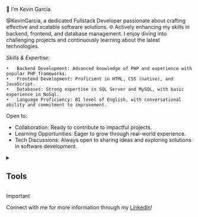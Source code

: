 👋 I’m Kevin García

@KevinGarcia, a dedicated Fullstack Developer passionate about crafting effective and scalable software solutions. 🌐 Actively enhancing my skills in backend, frontend, and database management. I enjoy diving into challenging projects and continuously learning about the latest technologies.

_Skills & Expertise_:

	•	Backend Development: Advanced knowledge of PHP and experience with popular PHP frameworks.
	•	Frontend Development: Proficient in HTML, CSS (native), and JavaScript.
	•	Databases: Strong expertise in SQL Server and MySQL, with basic experience in NoSql.
	•	Language Proficiency: B1 level of English, with conversational ability and commitment to improvement.

Open to:

 - Collaboration: Ready to contribute to impactful projects.
 - Learning Opportunities: Eager to grow through real-world experience.
 - Tech Discussions: Always open to sharing ideas and exploring solutions in software development.

<details>  
    
<summary><h2>Tools</h2></summary>
  
[![My Skills](https://skillicons.dev/icons?i=php,css,js,mysql,git,github,html)](https://skillicons.dev)

</details>  


> [!IMPORTANT]  
> Connect with me for more information through my [LinkedIn](https://www.linkedin.com/in/kevin-francisco-garc%C3%ADa-g%C3%B3mez-22748431b?utm_source=share&utm_campaign=share_via&utm_content=profile&utm_medium=ios_app)!
